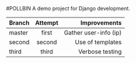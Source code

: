 #POLLBIN
A demo project for Django development.

| Branch | Attempt | Improvements|
|--------|:-------:|------------:|
| master | first   | Gather user-info (ip) |
| second | second  | Use of templates      |
| third  | third   | Verbose testing       |
